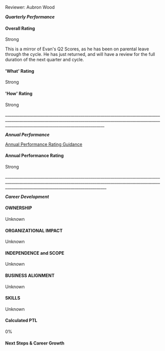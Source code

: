 Reviewer: Aubron Wood

***Quarterly Performance***

#### **Overall Rating**

Strong

This is a mirror of Evan's Q2 Scores, as he has been on parental leave through the cycle. He has just returned, and will have a review for the full duration of the next quarter and cycle.

#### **'What' Rating**

Strong

#### **'How' Rating**

Strong

\_\_\_\_\_\_\_\_\_\_\_\_\_\_\_\_\_\_\_\_\_\_\_\_\_\_\_\_\_\_\_\_\_\_\_\_\_\_\_\_\_\_\_\_\_\_\_\_\_\_\_\_\_\_\_\_\_\_\_\_\_\_\_\_\_\_\_\_\_\_\_\_\_\_\_\_\_\_\_\_\_\_\_\_\_\_\_\_\_\_\_\_\_\_\_\_\_\_\_\_\_\_\_\_\_\_\_\_\_\_\_\_\_\_\_\_\_\_\_\_\_\_\_\_\_\_\_\_\_\_\_\_\_\_\_\_\_\_\_\_\_\_\_\_\_\_\_\_\_\_\_\_\_\_\_\_\_\_\_\_\_\_\_\_\_\_\_\_\_\_\_\_\_\_\_\_\_\_\_\_\_\_\_\_\_\_\_\_\_\_\_\_\_\_\_\_\_\_\_\_\_\_\_\_\_\_​

***Annual Performance***

​[Annual Performance Rating Guidance](https://docs.google.com/document/d/1X3pf3lSPe_YjCFg5us_8Xm68mDNJi8T3qjoZ_m-RSSw/edit?usp=sharing)​

#### **Annual Performance Rating**

Strong

\_\_\_\_\_\_\_\_\_\_\_\_\_\_\_\_\_\_\_\_\_\_\_\_\_\_\_\_\_\_\_\_\_\_\_\_\_\_\_\_\_\_\_\_\_\_\_\_\_\_\_\_\_\_\_\_\_\_\_\_\_\_\_\_\_\_\_\_\_\_\_\_\_\_\_\_\_\_\_\_\_\_\_\_\_\_\_\_\_\_\_\_\_\_\_\_\_\_\_\_\_\_\_\_\_\_\_\_\_\_\_\_\_\_\_\_\_\_\_\_\_\_\_\_\_\_\_\_\_\_\_\_\_\_\_\_\_\_\_\_\_\_\_\_\_\_\_\_\_\_\_\_\_\_\_\_\_\_\_\_\_\_\_\_\_\_\_\_\_\_\_\_\_\_\_\_\_\_\_\_\_\_\_\_\_\_\_\_\_\_\_\_\_\_\_\_\_\_\_\_\_\_\_\_\_\_\_

***Career Development***

#### **OWNERSHIP**

Unknown

#### **ORGANIZATIONAL IMPACT**

Unknown

#### **INDEPENDENCE and SCOPE**

Unknown

#### **BUSINESS ALIGNMENT**

Unknown

#### **SKILLS**

Unknown

#### **Calculated PTL**

0%

#### **Next Steps & Career Growth**

	  
